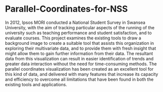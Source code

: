# Parallel-Coordinates-for-NSS

In 2012, Ipsos MORI conducted a National Student Survey in Swansea University, with the aim of tracking particular aspects of the running of the university such as teaching performance and student satisfaction, and to evaluate courses. This project examines the existing tools to draw a background image to create a suitable tool that assists this organization in exploring their multivariate data, and to provide them with fresh insight that might allow them to gain further information from their data. The resultant data from this visualization can result in easier identification of trends and greater data interaction without the need for time-consuming methods. The parallel coordinates visualization has been created as an excellent tool for this kind of data, and delivered with many features that increase its capacity and efficiency to overcome all limitations that have been found in both the existing tools and applications.
